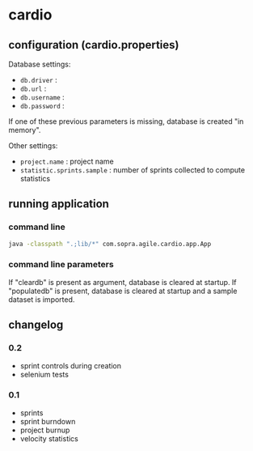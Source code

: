 # cardio

## configuration (cardio.properties)

Database settings:
* `db.driver` :
* `db.url` :
* `db.username` :
* `db.password` :

If one of these previous parameters is missing, database is created "in memory".

Other settings:
* `project.name` : project name
* `statistic.sprints.sample` : number of sprints collected to compute statistics

## running application

### command line

```sh
java -classpath ".;lib/*" com.sopra.agile.cardio.app.App
```

### command line parameters

If "cleardb" is present as argument, database is cleared at startup.
If "populatedb" is present, database is cleared at startup and a sample dataset is imported.

## changelog

### 0.2
* sprint controls during creation
* selenium tests

### 0.1
* sprints
* sprint burndown
* project burnup
* velocity statistics
